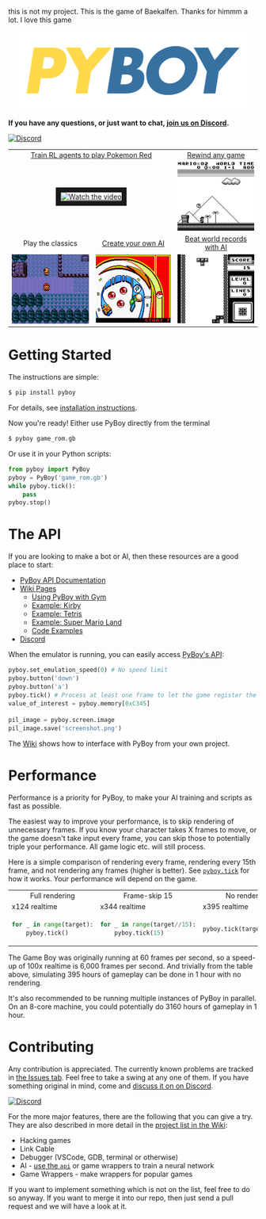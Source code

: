 this is not my project. This is the game of Baekalfen. Thanks for himmm a lot. I love this game
<p align="center">
<img src="extras/README/pyboy.svg" width="480">
</p>

__If you have any questions, or just want to chat, [join us on Discord](https://discord.gg/wUbag3KNqQ).__

[![Discord](https://img.shields.io/discord/584149554132418570?style=for-the-badge&logo=Discord&label=PyBoy)](https://discord.gg/wUbag3KNqQ)

<!---
Generate GIF with the layout and captions
-->
<table>
  <tbody>
    <tr>
      <td colspan=2 align="center"><a href=https://github.com/PWhiddy/PokemonRedExperiments>Train RL agents to play Pokemon Red</a>
      </td>
      <td align="center"><a href=https://github.com/Baekalfen/PyBoy/wiki/Experimental-and-optional-features#rewind-time>Rewind any game</a><br>
      </td>
    </tr>
    <tr>
      <td colspan=2 align="center">
        <div align="center">
        <a href="http://www.youtube.com/watch?feature=player_embedded&v=DcYLT37ImBY" target="_blank">
        <img src="http://img.youtube.com/vi/DcYLT37ImBY/maxresdefault.jpg" alt="Watch the video" width="500" border="10" />
        <!-- <img src="http://img.youtube.com/vi/DcYLT37ImBY/hqdefault.jpg" alt="Watch the video" width="500" border="10" /> -->
        </a>
        <!-- https://www.youtube.com/watch?v=DcYLT37ImBY -->
        <!-- <img src="extras/README/8.gif" width="400"><br> -->
        </div>
      </td>
      <td align="center">
        <img src="extras/README/5.gif" width="250">
      </td>
    </tr>
    <tr>
      <td align="center">Play the classics<br>
      </td>
      <td align="center"><a href=https://github.com/NicoleFaye/PokemonPinballRL>Create your own AI</a><br>
      </td>
      <td align="center"><a href=https://github.com/uiucanh/tetris>Beat world records with AI</a><br>
      </td>
    </tr>
    <tr>
      <td align="center">
        <img src="extras/README/1.gif" width="250">
      </td>
      <td align="center">
        <img src="extras/README/pinball.gif" width="250">
      </td>
      <td align="center">
        <img src="extras/README/7.gif" width="250">
      </td>
    </tr>
  </tbody>
</table>

Getting Started
===============
The instructions are simple:

```sh
$ pip install pyboy
```

For details, see [installation instructions](https://github.com/Baekalfen/PyBoy/wiki/Installation).

Now you're ready! Either use PyBoy directly from the terminal
```sh
$ pyboy game_rom.gb
```

Or use it in your Python scripts:
```python
from pyboy import PyBoy
pyboy = PyBoy('game_rom.gb')
while pyboy.tick():
    pass
pyboy.stop()
```

<!-- Or using the context manager:
```python
from pyboy import PyBoy
with PyBoy('game_rom.gb') as pyboy:
    while pyboy.tick():
        pass
``` -->


The API
=======

If you are looking to make a bot or AI, then these resources are a good place to start:
 * [PyBoy API Documentation](https://baekalfen.github.io/PyBoy/index.html)
 * [Wiki Pages](https://github.com/Baekalfen/PyBoy/wiki/)
   * [Using PyBoy with Gym](https://github.com/Baekalfen/PyBoy/wiki/Using-PyBoy-with-Gym)
   * [Example: Kirby](https://github.com/Baekalfen/PyBoy/wiki/Example-Kirby)
   * [Example: Tetris](https://github.com/Baekalfen/PyBoy/wiki/Example-Tetris)
   * [Example: Super Mario Land](https://github.com/Baekalfen/PyBoy/wiki/Example-Super-Mario-Land)
   * [Code Examples](https://github.com/Baekalfen/PyBoy/tree/master/extras/examples)
 * [Discord](https://discord.gg/wUbag3KNqQ)


When the emulator is running, you can easily access [PyBoy's API](https://baekalfen.github.io/PyBoy/index.html):
```python
pyboy.set_emulation_speed(0) # No speed limit
pyboy.button('down')
pyboy.button('a')
pyboy.tick() # Process at least one frame to let the game register the input
value_of_interest = pyboy.memory[0xC345]

pil_image = pyboy.screen.image
pil_image.save('screenshot.png')
```

The [Wiki](https://github.com/Baekalfen/PyBoy/wiki) shows how to interface with PyBoy from your own project.

Performance
===========

Performance is a priority for PyBoy, to make your AI training and scripts as fast as possible.

The easiest way to improve your performance, is to skip rendering of unnecessary frames. If you know your
character takes X frames to move, or the game doesn't take input every frame, you can skip those to potentially triple
your performance. All game logic etc. will still process.

Here is a simple comparison of rendering every frame, rendering every 15th frame, and not rendering any frames (higher is better). See [`pyboy.tick`](https://docs.pyboy.dk/#pyboy.PyBoy.tick) for how it works. Your performance will depend on the game.

<table>
  <tbody>
    <tr>
      <td align="center">
        Full rendering
      </td>
      <td align="center">
        Frame-skip 15
      </td>
      <td align="center">
        No rendering
      </td>
    </tr>
    <tr>
      <td>
      x124 realtime
      </td>
      <td>
      x344 realtime
      </td>
      <td>
      x395 realtime
      </td>
    </tr>
<tr> <!-- Markdown/HTML broken after this -->
<td>

```python
for _ in range(target):
    pyboy.tick()

```
</td>
<td >

```python
for _ in range(target//15):
    pyboy.tick(15)

```
</td>
<td >

```python
pyboy.tick(target, False)

```
</td>
</tr>
  </tbody>
</table>

The Game Boy was originally running at 60 frames per second, so a speed-up of 100x realtime is 6,000 frames per
second. And trivially from the table above, simulating 395 hours of gameplay can be done in 1 hour with no rendering.

It's also recommended to be running multiple instances of PyBoy in parallel. On an 8-core machine, you could potentially
do 3160 hours of gameplay in 1 hour.

Contributing
============
Any contribution is appreciated. The currently known problems are tracked in [the Issues tab](https://github.com/Baekalfen/PyBoy/issues). Feel free to take a swing at any one of them. If you have something original in mind, come and [discuss it on on Discord](https://discord.gg/wUbag3KNqQ).

[![Discord](https://img.shields.io/discord/584149554132418570?style=for-the-badge&logo=Discord&label=PyBoy)](https://discord.gg/wUbag3KNqQ)

For the more major features, there are the following that you can give a try. They are also described in more detail in the [project list in the Wiki](https://github.com/Baekalfen/PyBoy/wiki/Student-Projects):
* Hacking games
* Link Cable
* Debugger (VSCode, GDB, terminal or otherwise)
* AI - [use the `api`](https://baekalfen.github.io/PyBoy/index.html) or game wrappers to train a neural network
* Game Wrappers - make wrappers for popular games

If you want to implement something which is not on the list, feel free to do so anyway. If you want to merge it into our repo, then just send a pull request and we will have a look at it.
